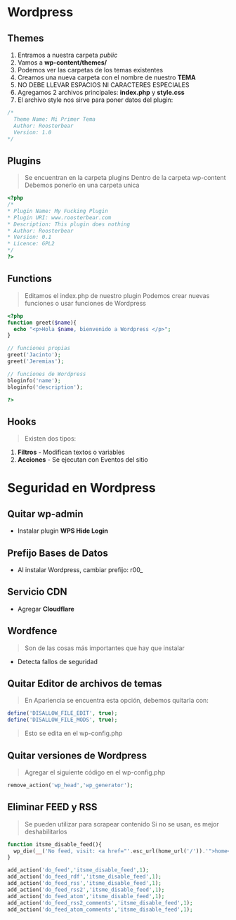 # Wordpress

## Themes

1. Entramos a nuestra carpeta _public_
2. Vamos a __wp-content/themes/__
3. Podemos ver las carpetas de los temas existentes
4. Creamos una nueva carpeta con el nombre de nuestro __TEMA__
5. NO DEBE LLEVAR ESPACIOS NI CARACTERES ESPECIALES
6. Agregamos 2 archivos principales: __index.php__ y __style.css__
7. El archivo style nos sirve para poner datos del plugin:

```css
/*
  Theme Name: Mi Primer Tema
  Author: Roosterbear
  Version: 1.0
*/

```

## Plugins

> Se encuentran en la carpeta plugins
> Dentro de la carpeta wp-content
> Debemos ponerlo en una carpeta unica

```php
<?php 
/*
* Plugin Name: My Fucking Plugin
* Plugin URI: www.roosterbear.com
* Description: This plugin does nothing
* Author: Roosterbear
* Version: 0.1
* Licence: GPL2
*/  
?>
```

## Functions

> Editamos el index.php de nuestro plugin
> Podemos crear nuevas funciones o usar funciones de Wordpress

```php
<?php
function greet($name){
  echo "<p>Hola $name, bienvenido a Wordpress </p>";
}

// funciones propias
greet('Jacinto');
greet('Jeremias');

// funciones de Wordpress
bloginfo('name');
bloginfo('description');

?>
```


## Hooks

> Existen dos tipos:

1. __Filtros__ - Modifican textos o variables
2. __Acciones__ - Se ejecutan con Eventos del sitio






# Seguridad en Wordpress


## Quitar wp-admin

* Instalar plugin __WPS Hide Login__


## Prefijo Bases de Datos

* Al instalar Wordpress, cambiar prefijo: r00_


## Servicio CDN

* Agregar __Cloudflare__


## Wordfence

> Son de las cosas más importantes que hay que instalar

* Detecta fallos de seguridad


## Quitar Editor de archivos de temas

> En Apariencia se encuentra esta opción, debemos quitarla con:

```php
define('DISALLOW_FILE_EDIT', true);
define('DISALLOW_FILE_MODS', true);
```
> Esto se edita en el wp-config.php


## Quitar versiones de Wordpress

> Agregar el siguiente código en el wp-config.php

```php
remove_action('wp_head','wp_generator');
```


## Eliminar FEED y RSS

> Se pueden utilizar para scrapear contenido
> Si no se usan, es mejor deshabilitarlos 

```php
function itsme_disable_feed(){
  wp_die(__('No feed, visit: <a href="'.esc_url(home_url('/')).'">home</a>'));
}

add_action('do_feed','itsme_disable_feed',1);
add_action('do_feed_rdf','itsme_disable_feed',1);
add_action('do_feed_rss','itsme_disable_feed',1);
add_action('do_feed_rss2','itsme_disable_feed',1);
add_action('do_feed_atom','itsme_disable_feed',1);
add_action('do_feed_rss2_comments','itsme_disable_feed',1);
add_action('do_feed_atom_comments','itsme_disable_feed',1);
```


